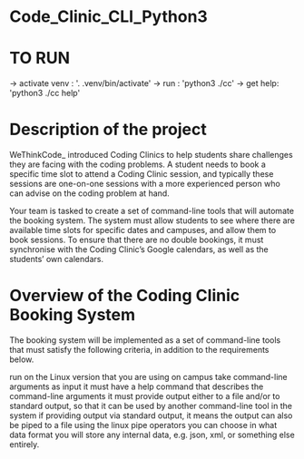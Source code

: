 # Code_Clinic_CLI_Python3

# TO RUN
  -> activate venv : '. .venv/bin/activate'
  -> run : 'python3 ./cc'
  -> get help: 'python3 ./cc help'


# Description of the project
WeThinkCode_ introduced Coding Clinics to help students share challenges they are facing with the coding problems. A student needs to book a specific time slot to attend a Coding Clinic session, and typically these sessions are one-on-one sessions with a more experienced person who can advise on the coding problem at hand.

Your team is tasked to create a set of command-line tools that will automate the booking system. The system must allow students to see where there are available time slots for specific dates and campuses, and allow them to book sessions. To ensure that there are no double bookings, it must synchronise with the Coding Clinic’s Google calendars, as well as the students’ own calendars.


# Overview of the Coding Clinic Booking System
The booking system will be implemented as a set of command-line tools that must satisfy the following criteria, in addition to the requirements below.

run on the Linux version that you are using on campus
take command-line arguments as input
it must have a help command that describes the command-line arguments
it must provide output either to a file and/or to standard output, so that it can be used by another command-line tool in the system
if providing output via standard output, it means the output can also be piped to a file using the linux pipe operators
you can choose in what data format you will store any internal data, e.g. json, xml, or something else entirely.
